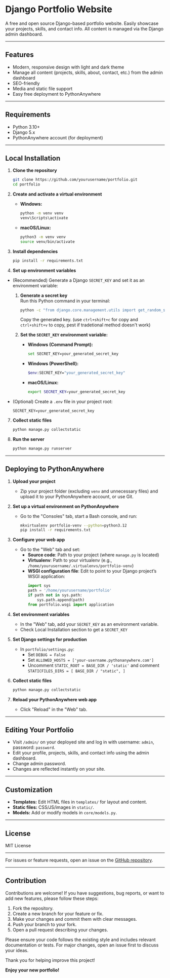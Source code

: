 # Django Portfolio Website

A free and open source Django-based portfolio website. Easily showcase your projects, skills, and contact info. All content is managed via the Django admin dashboard.

---

## Features

- Modern, responsive design with light and dark theme
- Manage all content (projects, skills, about, contact, etc.) from the admin dashboard
- SEO-friendly
- Media and static file support
- Easy free deployment to PythonAnywhere

---

## Requirements

- Python 3.10+
- Django 5.x
- PythonAnywhere account (for deployment)

---

## Local Installation

1. **Clone the repository**
   ```sh
   git clone https://github.com/yourusername/portfolio.git
   cd portfolio
   ```

2. **Create and activate a virtual environment**

    - **Windows:**
      ```sh
      python -m venv venv
      venv\Scripts\activate
      ```
    - **macOS/Linux:**
      ```sh
      python3 -m venv venv
      source venv/bin/activate
      ```

3. **Install dependencies**
   ```sh
   pip install -r requirements.txt
   ```

4. **Set up environment variables**
- (Recommended) Generate a Django `SECRET_KEY` and set it as an environment variable:

    1. **Generate a secret key**  
         Run this Python command in your terminal:
         ```sh
         python -c "from django.core.management.utils import get_random_secret_key; print(get_random_secret_key())"
         ```
         Copy the generated key. (use `ctrl+shift+c` for copy and `ctrl+shift+v` to copy, pest if tradetional method doesn't work)

    2. **Set the `SECRET_KEY` environment variable:**

         - **Windows (Command Prompt):**
             ```sh
             set SECRET_KEY=your_generated_secret_key
             ```
         - **Windows (PowerShell):**
             ```sh
             $env:SECRET_KEY="your_generated_secret_key"
             ```
         - **macOS/Linux:**
             ```sh
             export SECRET_KEY=your_generated_secret_key
             ```

- (Optional) Create a `.env` file in your project root:
    ```
    SECRET_KEY=your_generated_secret_key
    ```

7. **Collect static files**
   ```sh
   python manage.py collectstatic
   ```

8. **Run the server**
   ```sh
   python manage.py runserver
   ```

---

## Deploying to PythonAnywhere

1. **Upload your project**  
   - Zip your project folder (excluding `venv` and unnecessary files) and upload it to your PythonAnywhere account, or use Git.

2. **Set up a virtual environment on PythonAnywhere**  
   - Go to the "Consoles" tab, start a Bash console, and run:
     ```sh
     mkvirtualenv portfolio-venv --python=python3.12
     pip install -r requirements.txt
     ```

3. **Configure your web app**  
   - Go to the "Web" tab and set:
     - **Source code**: Path to your project (where `manage.py` is located)
     - **Virtualenv**: Path to your virtualenv (e.g., `/home/yourusername/.virtualenvs/portfolio-venv`)
     - **WSGI configuration file**: Edit to point to your Django project’s WSGI application:
       ```python
       import sys
       path = '/home/yourusername/portfolio'
       if path not in sys.path:
           sys.path.append(path)
       from portfolio.wsgi import application
       ```

4. **Set environment variables**  
   - In the "Web" tab, add your `SECRET_KEY` as an environment variable.
   - Check Local Installation section to get a `SECRET_KEY`

5. **Set Django settings for production**  
   - In `portfolio/settings.py`:
     - Set `DEBUG = False`
     - Set `ALLOWED_HOSTS = ['your-username.pythonanywhere.com']`
     - Uncomment `STATIC_ROOT = BASE_DIR / 'static'` and comment `STATICFILES_DIRS = [ BASE_DIR / "static", ]`

6. **Collect static files**
   ```sh
   python manage.py collectstatic
   ```

9. **Reload your PythonAnywhere web app**  
   - Click "Reload" in the "Web" tab.

---

## Editing Your Portfolio

- Visit `/admin/` on your deployed site and log in with username: `admin`, password: `password`.
- Edit your profile, projects, skills, and contact info using the admin dashboard.
- Change admin password.
- Changes are reflected instantly on your site.

---

## Customization

- **Templates:** Edit HTML files in `templates/` for layout and content.
- **Static files:** CSS/JS/images in `static/`.
- **Models:** Add or modify models in `core/models.py`.

---

## License

MIT License

---

For issues or feature requests, open an issue on the [GitHub repository](https://github.com/ssshiponu/portfolio).

---

## Contribution

Contributions are welcome! If you have suggestions, bug reports, or want to add new features, please follow these steps:

1. Fork the repository.
2. Create a new branch for your feature or fix.
3. Make your changes and commit them with clear messages.
4. Push your branch to your fork.
5. Open a pull request describing your changes.

Please ensure your code follows the existing style and includes relevant documentation or tests. For major changes, open an issue first to discuss your ideas.

Thank you for helping improve this project!

**Enjoy your new portfolio!**


